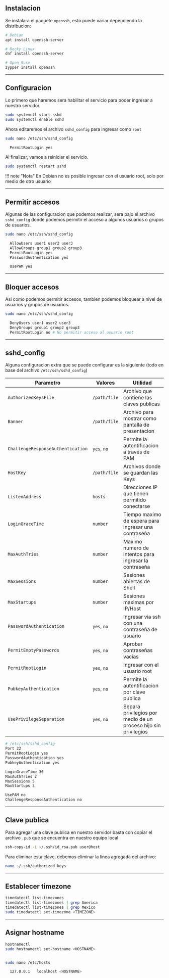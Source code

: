 ## Instalacion

Se instalara el paquete `openssh`, esto puede variar dependiendo la distribucion:

```sh
# Debian
apt install openssh-server

# Rocky Linux
dnf install openssh-server

# Open Suse
zypper install openssh
```


---
## Configuracion

Lo primero que haremos sera habilitar el servicio para poder ingresar a nuestro servidor.

```sh
sudo systemctl start sshd
sudo systemctl enable sshd
```

Ahora editaremos el archivo `sshd_config` para ingresar como `root`

```sh
sudo nano /etc/ssh/sshd_config

  PermitRootLogin yes
```

Al finalizar, vamos a reiniciar el servicio.


```sh
sudo systemctl restart sshd
```

!!! note "Nota"
    En Debian no es posible ingresar con el usuario root, solo por medio de otro usuario


---
## Permitir accesos

Algunas de las configuracion que podemos realizar, sera bajo el archivo `sshd_config` donde podemos permitir el acceso a algunos usuarios o grupos de usuarios.

```sh
sudo nano /etc/ssh/sshd_config

  AllowUsers user1 user2 user3
  AllowGroups group1 group2 group3
  PermitRootLogin yes
  PasswordAuthentication yes

  UsePAM yes
```


---
## Bloquer accesos

Asi como podemos permitir accesos, tambien podemos bloquear a nivel de usuarios y grupos de usuarios.

```sh
sudo nano /etc/ssh/sshd_config

  DenyUsers user1 user2 user3
  DenyGroups group1 group2 group3
  PermitRootLogin no # No permitir acceso al usuario root
```

---
## sshd_config

Alguna configuracion extra que se puede configurar es la siguiente (todo en base del archivo `/etc/ssh/sshd_config`)

| Parametro                         | Valores      | Utilidad                                                        |
| --------------------------------- | ------------ | --------------------------------------------------------------- |
| `AuthorizedKeysFile`              | `/path/file` | Archivo que contiene las claves publicas                        |
| `Banner`                          | `/path/file` | Archivo para mostrar como pantalla de presentacion              |
| `ChallengeResponseAuthentication` | `yes`, `no`  | Permite la autentificacion a través de PAM                      |
| `HostKey`                         | `/path/file` | Archivos donde se guardan las Keys                              |
| `ListenAddress`                   | `hosts`      | Direcciones IP que tienen permitido conectarse                  |
| `LoginGraceTime`                  | `number`     | Tiempo maximo de espera para ingresar una contraseña            |
| `MaxAuthTries`                    | `number`     | Maximo numero de intentos para ingresar la contraseña           |
| `MaxSessions`                     | `number`     | Sesiones abiertas de Shell                                      |
| `MaxStartups`                     | `number`     | Sesiones maximas por IP/Host                                    |
| `PasswordAuthentication`          | `yes`, `no`  | Ingresar via ssh con una contraseña de usuario                  |
| `PermitEmptyPasswords`            | `yes`, `no`  | Aprobar contraseñas vacias                                      |
| `PermitRootLogin`                 | `yes`, `no`  | Ingresar con el usuario root                                    |
| `PubkeyAuthentication`            | `yes`, `no`  | Permite la autentificacion por clave publica                    |
| `UsePrivilegeSeparation`          | `yes`, `no`  | Separa privilegios por medio de un proceso hijo sin privilegios |



```sh
# /etc/ssh/sshd_config
Port 22
PermitRootLogin yes
PasswordAuthentication yes
PubkeyAuthentication yes

LoginGraceTime 30
MaxAuthTries 2
MaxSessions 5
MaxStartups 3

UsePAM no
ChallengeResponseAuthentication no
```


---
## Clave publica

Para agregar una clave publica en nuestro servidor basta con copiar el archivo `.pub` que se encuentra en nuestro equipo local

```sh
ssh-copy-id -i ~/.ssh/id_rsa.pub user@host
```


Para eliminar esta clave, debemos eliminar la linea agregada del archivo:

```sh
nano ~/.ssh/authorized_keys
```


---
## Establecer timezone

```sh
timedatectl list-timezones
timedatectl list-timezones | grep America
timedatectl list-timezones | grep Mexico
sudo timedatectl set-timezone <TIMEZONE>
```


---
## Asignar hostname

```sh
hostnamectl
sudo hostnamectl set-hostname <HOSTNAME>


sudo nano /etc/hosts

  127.0.0.1   localhost <HOSTNAME>
```
